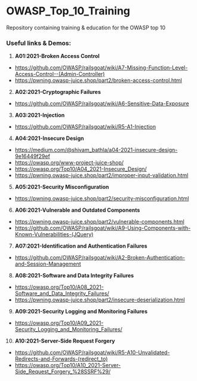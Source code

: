 # OWASP_Top_10_Training
Repository containing training &amp; education for the OWASP top 10

### Useful links & Demos:
1. **A01:2021-Broken Access Control**

- https://github.com/OWASP/railsgoat/wiki/A7-Missing-Function-Level-Access-Control--(Admin-Controller)
- https://pwning.owasp-juice.shop/part2/broken-access-control.html

2. **A02:2021-Cryptographic Failures**

- https://github.com/OWASP/railsgoat/wiki/A6-Sensitive-Data-Exposure

3. **A03:2021-Injection**

- https://github.com/OWASP/railsgoat/wiki/R5-A1-Injection

4. **A04:2021-Insecure Design**

- https://medium.com/@shivam_bathla/a04-2021-insecure-design-9e16449f29ef
- https://owasp.org/www-project-juice-shop/
- https://owasp.org/Top10/A04_2021-Insecure_Design/
- https://pwning.owasp-juice.shop/part2/improper-input-validation.html

5. **A05:2021-Security Misconfiguration**

- https://pwning.owasp-juice.shop/part2/security-misconfiguration.html

6. **A06:2021-Vulnerable and Outdated Components**

- https://pwning.owasp-juice.shop/part2/vulnerable-components.html
- https://github.com/OWASP/railsgoat/wiki/A9-Using-Components-with-Known-Vulnerabilities-(JQuery)

7. **A07:2021-Identification and Authentication Failures**
	
- https://github.com/OWASP/railsgoat/wiki/A2-Broken-Authentication-and-Session-Management

8. **A08:2021-Software and Data Integrity Failures**

- https://owasp.org/Top10/A08_2021-Software_and_Data_Integrity_Failures/
- https://pwning.owasp-juice.shop/part2/insecure-deserialization.html

9. **A09:2021-Security Logging and Monitoring Failures**

- https://owasp.org/Top10/A09_2021-Security_Logging_and_Monitoring_Failures/

10. **A10:2021-Server-Side Request Forgery**

- https://github.com/OWASP/railsgoat/wiki/R5-A10-Unvalidated-Redirects-and-Forwards-(redirect_to)
- https://owasp.org/Top10/A10_2021-Server-Side_Request_Forgery_%28SSRF%29/

